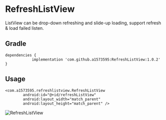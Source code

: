 # RefreshListView
ListView can be drop-down refreshing and slide-up loading, support refresh &amp; load failed listen.


## Gradle
```
dependencies {
	        implementation 'com.github.a1573595:RefreshListView:1.0.2'
}
```

## Usage
```
<com.a1573595.refreshlistview.RefreshListView
        android:id="@+id/refreshListView"
        android:layout_width="match_parent"
        android:layout_height="match_parent" />
```

![RefreshListView](https://user-images.githubusercontent.com/25738593/73148929-bf601180-40f9-11ea-8868-9cf62cbcb0ab.gif)
